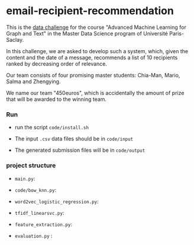 # email-recipient-recommendation
This is the <a href="https://inclass.kaggle.com/c/master-data-science-mva-data-competition-2017">data challenge</a> for the course "Advanced Machine Learning for Graph and Text" in the Master Data Science program of Université Paris-Saclay.

In this challenge, we are asked to develop such a system, which, given the content and the date of a message, recommends a list of 10 recipients ranked by decreasing order of relevance.

Our team consists of four promising master students: Chia-Man, Mario, Salma and Zhengying.

We name our team "450euros", which is accidentally the amount of prize that will be awarded to the winning team.


### Run 

- run the script `code/install.sh`

- The input `.csv` data files should be in `code/input`

- The generated submission files will be in `code/output`


### project structure

- `main.py`:

- `code/bow_knn.py`:

- `word2vec_logistic_regression.py`:

- `tfidf_linearsvc.py`:

- `feature_extraction.py`:

- `evaluation.py` :


